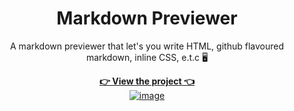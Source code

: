 <div align="center">

# Markdown Previewer

A markdown previewer that let's you write HTML, github flavoured markdown, inline CSS, e.t.c 🖥️ <br />

**[👉 View the project 👈](https://codemarkdown.netlify.app/)**
<br>
<a href="https://codemarkdown.netlify.app">
![image](https://johncaleb.netlify.app/assets/img/codemarkdown.png)
</a>
</div>
